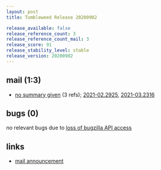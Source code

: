 ```yaml
---
layout: post
title: Tumbleweed Release 20200902

release_available: false
release_reference_count: 3
release_reference_count_mail: 3
release_score: 91
release_stability_level: stable
release_version: 20200902
---
```


## mail (1:3)

- [no summary given](https://github.com/boombatower/tumbleweed-review/issues/10) (3 refs); [2021-02.2925](https://github.com/boombatower/tumbleweed-review/issues/10), [2021-03.2316](https://github.com/boombatower/tumbleweed-review/issues/10)

## bugs (0)

<!--more-->

no relevant bugs due to [loss of bugzilla API access](https://bugzilla.opensuse.org/show_bug.cgi?id=1157722)



## links

- [mail announcement](https://github.com/boombatower/tumbleweed-review/issues/10)
